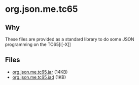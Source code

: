 # org.json.me.tc65

## Why
These files are provided as a standard library to do some JSON programming on the TC65[i[-X]]

## Files
* [org.json.me.tc65.jar](https://github.com/superfc/org.json.me.tc65/raw/master/org.json.me.tc65/dist/org.json.me.tc65.jar) (14KB)
* [org.json.me.tc65.jad](https://github.com/superfc/org.json.me.tc65/raw/master/org.json.me.tc65/dist/org.json.me.tc65.jad) (1KB)
